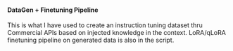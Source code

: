 #### **DataGen + Finetuning Pipeline**

This is what I have used to create an instruction tuning dataset thru Commercial APIs based on injected knowledge in the context. LoRA/qLoRA finetuning pipeline on generated data is also in the script.
